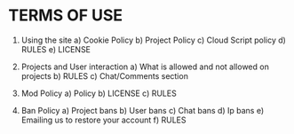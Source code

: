 # TERMS OF USE

1) Using the site
    a) Cookie Policy
    b) Project Policy
    c) Cloud Script policy
    d) RULES
    e) LICENSE

2) Projects and User interaction
    a) What is allowed and not allowed on projects
    b) RULES
    c) Chat/Comments section

3) Mod Policy
    a) Policy
    b) LICENSE
    c) RULES

4) Ban Policy
    a) Project bans
    b) User bans
    c) Chat bans
    d) Ip bans
    e) Emailing us to restore your account
    f) RULES